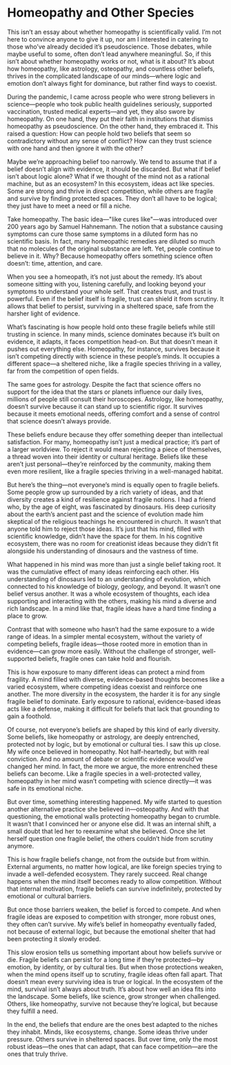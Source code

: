 # Homeopathy and Other Species

This isn’t an essay about whether homeopathy is scientifically valid. I’m not here to convince anyone to give it up, nor am I interested in catering to those who’ve already decided it’s pseudoscience. Those debates, while maybe useful to some, often don’t lead anywhere meaningful. So, if this isn’t about whether homeopathy works or not, what is it about? It’s about how homeopathy, like astrology, osteopathy, and countless other beliefs, thrives in the complicated landscape of our minds—where logic and emotion don’t always fight for dominance, but rather find ways to coexist.

During the pandemic, I came across people who were strong believers in science—people who took public health guidelines seriously, supported vaccination, trusted medical experts—and yet, they also swore by homeopathy. On one hand, they put their faith in institutions that dismiss homeopathy as pseudoscience. On the other hand, they embraced it. This raised a question: How can people hold two beliefs that seem so contradictory without any sense of conflict? How can they trust science with one hand and then ignore it with the other?

Maybe we’re approaching belief too narrowly. We tend to assume that if a belief doesn’t align with evidence, it should be discarded. But what if belief isn’t about logic alone? What if we thought of the mind not as a rational machine, but as an ecosystem? In this ecosystem, ideas act like species. Some are strong and thrive in direct competition, while others are fragile and survive by finding protected spaces. They don’t all have to be logical; they just have to meet a need or fill a niche.

Take homeopathy. The basic idea—"like cures like"—was introduced over 200 years ago by Samuel Hahnemann. The notion that a substance causing symptoms can cure those same symptoms in a diluted form has no scientific basis. In fact, many homeopathic remedies are diluted so much that no molecules of the original substance are left. Yet, people continue to believe in it. Why? Because homeopathy offers something science often doesn’t: time, attention, and care.

When you see a homeopath, it’s not just about the remedy. It’s about someone sitting with you, listening carefully, and looking beyond your symptoms to understand your whole self. That creates trust, and trust is powerful. Even if the belief itself is fragile, trust can shield it from scrutiny. It allows that belief to persist, surviving in a sheltered space, safe from the harsher light of evidence.

What’s fascinating is how people hold onto these fragile beliefs while still trusting in science. In many minds, science dominates because it’s built on evidence, it adapts, it faces competition head-on. But that doesn’t mean it pushes out everything else. Homeopathy, for instance, survives because it isn’t competing directly with science in these people’s minds. It occupies a different space—a sheltered niche, like a fragile species thriving in a valley, far from the competition of open fields.

The same goes for astrology. Despite the fact that science offers no support for the idea that the stars or planets influence our daily lives, millions of people still consult their horoscopes. Astrology, like homeopathy, doesn’t survive because it can stand up to scientific rigor. It survives because it meets emotional needs, offering comfort and a sense of control that science doesn’t always provide.

These beliefs endure because they offer something deeper than intellectual satisfaction. For many, homeopathy isn’t just a medical practice; it’s part of a larger worldview. To reject it would mean rejecting a piece of themselves, a thread woven into their identity or cultural heritage. Beliefs like these aren’t just personal—they’re reinforced by the community, making them even more resilient, like a fragile species thriving in a well-managed habitat.

But here’s the thing—not everyone’s mind is equally open to fragile beliefs. Some people grow up surrounded by a rich variety of ideas, and that diversity creates a kind of resilience against fragile notions. I had a friend who, by the age of eight, was fascinated by dinosaurs. His deep curiosity about the earth’s ancient past and the science of evolution made him skeptical of the religious teachings he encountered in church. It wasn’t that anyone told him to reject those ideas. It’s just that his mind, filled with scientific knowledge, didn’t have the space for them. In his cognitive ecosystem, there was no room for creationist ideas because they didn’t fit alongside his understanding of dinosaurs and the vastness of time.

What happened in his mind was more than just a single belief taking root. It was the cumulative effect of many ideas reinforcing each other. His understanding of dinosaurs led to an understanding of evolution, which connected to his knowledge of biology, geology, and beyond. It wasn’t one belief versus another. It was a whole ecosystem of thoughts, each idea supporting and interacting with the others, making his mind a diverse and rich landscape. In a mind like that, fragile ideas have a hard time finding a place to grow.

Contrast that with someone who hasn’t had the same exposure to a wide range of ideas. In a simpler mental ecosystem, without the variety of competing beliefs, fragile ideas—those rooted more in emotion than in evidence—can grow more easily. Without the challenge of stronger, well-supported beliefs, fragile ones can take hold and flourish.

This is how exposure to many different ideas can protect a mind from fragility. A mind filled with diverse, evidence-based thoughts becomes like a varied ecosystem, where competing ideas coexist and reinforce one another. The more diversity in the ecosystem, the harder it is for any single fragile belief to dominate. Early exposure to rational, evidence-based ideas acts like a defense, making it difficult for beliefs that lack that grounding to gain a foothold.

Of course, not everyone’s beliefs are shaped by this kind of early diversity. Some beliefs, like homeopathy or astrology, are deeply entrenched, protected not by logic, but by emotional or cultural ties. I saw this up close. My wife once believed in homeopathy. Not half-heartedly, but with real conviction. And no amount of debate or scientific evidence would’ve changed her mind. In fact, the more we argue, the more entrenched these beliefs can become. Like a fragile species in a well-protected valley, homeopathy in her mind wasn’t competing with science directly—it was safe in its emotional niche.

But over time, something interesting happened. My wife started to question another alternative practice she believed in—osteopathy. And with that questioning, the emotional walls protecting homeopathy began to crumble. It wasn’t that I convinced her or anyone else did. It was an internal shift, a small doubt that led her to reexamine what she believed. Once she let herself question one fragile belief, the others couldn’t hide from scrutiny anymore.

This is how fragile beliefs change, not from the outside but from within. External arguments, no matter how logical, are like foreign species trying to invade a well-defended ecosystem. They rarely succeed. Real change happens when the mind itself becomes ready to allow competition. Without that internal motivation, fragile beliefs can survive indefinitely, protected by emotional or cultural barriers.

But once those barriers weaken, the belief is forced to compete. And when fragile ideas are exposed to competition with stronger, more robust ones, they often can’t survive. My wife’s belief in homeopathy eventually faded, not because of external logic, but because the emotional shelter that had been protecting it slowly eroded.

This slow erosion tells us something important about how beliefs survive or die. Fragile beliefs can persist for a long time if they’re protected—by emotion, by identity, or by cultural ties. But when those protections weaken, when the mind opens itself up to scrutiny, fragile ideas often fall apart. That doesn’t mean every surviving idea is true or logical. In the ecosystem of the mind, survival isn’t always about truth. It’s about how well an idea fits into the landscape. Some beliefs, like science, grow stronger when challenged. Others, like homeopathy, survive not because they’re logical, but because they fulfill a need.

In the end, the beliefs that endure are the ones best adapted to the niches they inhabit. Minds, like ecosystems, change. Some ideas thrive under pressure. Others survive in sheltered spaces. But over time, only the most robust ideas—the ones that can adapt, that can face competition—are the ones that truly thrive.
